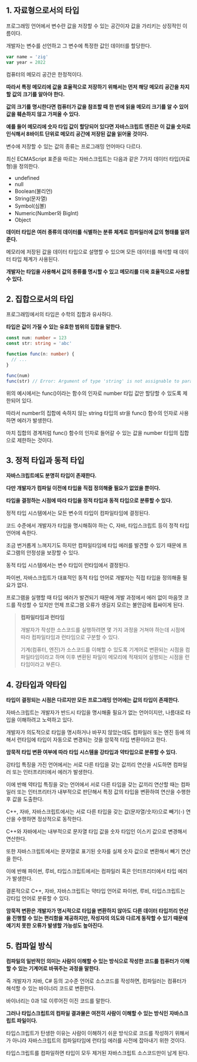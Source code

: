 ## 1. 자료형으로서의 타입

프로그래밍 언어에서 변수란 값을 저장할 수 있는 공간이자 값을 가리키는 상징적인 이름이다.

개발자는 변수를 선언하고 그 변수에 특정한 값인 데이터를 할당한다.

```typescript
var name = 'zig'
var year = 2022
```

컴퓨터의 메모리 공간은 한정적이다.

**따라서 특정 메모리에 값을 효율적으로 저장하기 위해서는 먼저 해당 메모리 공간을 차지할 값의 크기를 알아야 한다.**

**값의 크기를 명시한다면 컴퓨터가 값을 참조할 때 한 번에 읽을 메모리 크기를 알 수 있어 값을 훼손하지 않고 가져올 수 있다.**

**예를 들어 메모리에 숫자 타입 값이 할당되어 있다면 자바스크립트 엔진은 이 값을 숫자로 인식해서 8바이트 단위로 메모리 공간에 저장된 값을 읽어올 것이다.**

변수에 저장할 수 있는 값의 종류는 프로그래밍 언어마다 다르다.

최신 ECMAScript 표준을 따르는 자바스크립트는 다음과 같은 7가지 데이터 타입(자료형)을 정의한다.

- undefined
- null
- Boolean(불리언)
- String(문자열)
- Symbol(심볼)
- Numeric(Number와 BigInt)
- Object

**데이터 타입은 여러 종류의 데이터를 식별하는 분류 체계로 컴파일러에 값의 형태를 알려준다.**

메모리에 저장된 값을 데이터 타입으로 설명할 수 있으며 모든 데이터를 해석할 때 데이터 타입 체계가 사용된다.

**개발자는 타입을 사용해서 값의 종류를 명시할 수 있고 메모리를 더욱 효율적으로 사용할 수 있다.**

## 2. 집합으로서의 타입

프로그래밍에서의 타입은 수학의 집합과 유사하다.

**타입은 값이 가질 수 있는 유효한 범위의 집합을 말한다.**

```typescript
const num: number = 123
const str: string = 'abc'

function func(n: number) {
  // ...
}

func(num)
func(str) // Error: Argument of type 'string' is not assignable to parameter of type 'number'.
```

위의 예시에서는 func()이라는 함수의 인자로 number 타입 값만 할당할 수 있도록 제한되어 있다.

따라서 number의 집합에 속하지 않는 string 타입의 str을 func() 함수의 인자로 사용하면 에러가 발생한다.

마치 집합의 경계처럼 func() 함수의 인자로 들어갈 수 있는 값을 number 타입의 집합으로 제한하는 것이다.

## 3. 정적 타입과 동적 타입

**자바스크립트에도 분명히 타입이 존재한다.**

**다만 개발자가 컴파일 이전에 타입을 직접 정의해줄 필요가 없었을 뿐이다.**

**타입을 결정하는 시점에 따라 타입을 정적 타입과 동적 타입으로 분류할 수 있다.**

정적 타입 시스템에서는 모든 변수의 타입이 컴파일타임에 결정된다.

코드 수준에서 개발자가 타입을 명시해줘야 하는 C, 자바, 타입스크립트 등이 정적 타입 언어에 속한다.

조금 번거롭게 느껴지기도 하지만 컴파일타임에 타입 에러를 발견할 수 있기 때문에 프로그램의 안정성을 보장할 수 있다.

동적 타입 시스템에서는 변수 타입이 런타임에서 결정된다.

파이썬, 자바스크립트가 대표적인 동적 타입 언어로 개발자는 직접 타입을 정의해줄 필요가 없다.

프로그램을 실행할 때 타입 에러가 발견되기 때문에 개발 과정에서 에러 없이 마음껏 코드를 작성할 수 있지만 언제 프로그램 오류가 생길지 모르는 불안감에 휩싸이게 된다.

> **컴파일타임과 런타임**
>
> 개발자가 작성한 소스코드를 실행하려면 몇 가지 과정을 거쳐야 하는데 시점에 따라 컴파일타임과 런타임으로 구분할 수 있다.
>
> 기계(컴퓨터, 엔진)가 소스코드를 이해할 수 있도록 기계어로 변환되는 시점을 컴파일타임이라고 하며 이후 변환된 파일이 메모리에 적재되어 실행되는 시점을 런타임이라고 부른다.

## 4. 강타입과 약타입

**타입이 결정되는 시점은 다르지만 모든 프로그래밍 언어에는 값의 타입이 존재한다.**

자바스크립트는 개발자가 반드시 타입을 명시해줄 필요가 없는 언어이지만, 나름대로 타입을 이해하려고 노력하고 있다.

개발자가 의도적으로 타입을 명시하거나 바꾸지 않았는데도 컴파일러 또는 엔진 등에 의해서 런타임에 타입이 자동으로 변경되는 것을 암묵적 타입 변환이라고 한다.

**암묵적 타입 변환 여부에 따라 타입 시스템을 강타입과 약타입으로 분류할 수 있다.**

강타입 특징을 가진 언어에서는 서로 다른 타입을 갖는 값끼리 연산을 시도하면 컴파일러 또는 인터프리터에서 에러가 발생한다.

이에 반해 약타입 특징을 갖는 언어에서 서로 다른 타입을 갖는 값끼리 연산할 때는 컴파일러 또는 인터프리터가 내부적으로 판단해서 특정 값의 타입을 변환하여 연산을 수행한 후 값을 도출한다.

C++, 자바, 자바스크립트에서는 서로 다른 타입을 갖는 값(문자열/숫자)으로 빼기(-) 연산을 수행하면 정상적으로 동작한다.

C++와 자바에서는 내부적으로 문자열 타입 값을 숫자 타입인 이스키 값으로 변경해서 연산한다.

또한 자바스크립트에서는 문자열로 표기된 숫자를 실제 숫자 값으로 변환해서 빼기 연산을 한다.

이에 반해 파이썬, 루비, 타입스크립트에서는 컴파일러 혹은 인터프리터에서 타입 에러가 발생한다.

결론적으로 C++, 자바, 자바스크립트는 약타입 언어로 파이썬, 루비, 타입스크립트는 강타입 언어로 분류할 수 있다.

**암묵적 변환은 개발자가 명시적으로 타입을 변환하지 않아도 다른 데이터 타입끼리 연산을 진행할 수 있는 편리함을 제공하지만, 작성자의 의도와 다르게 동작할 수 있기 때문에 예기치 못한 오류가 발생할 가능성도 높아진다.**

## 5. 컴파일 방식

**컴파일의 일반적인 의미는 사람이 이해할 수 있는 방식으로 작성한 코드를 컴퓨터가 이해할 수 있는 기계어로 바꿔주는 과정을 말한다.**

즉 개발자가 자바, C# 등의 고수준 언어로 소스코드를 작성하면, 컴파일러는 컴퓨터가 해석할 수 있는 바이너리 코드로 변환한다.

바이너리는 0과 1로 이루어진 이진 코드를 말한다.

**그러나 타입스크립트의 컴파일 결과물은 여전히 사람이 이해할 수 있는 방식인 자바스크립트 파일이다.**

타입스크립트가 탄생한 이유는 사람이 이해하기 쉬운 방식으로 코드를 작성하기 위해서가 아니라 자바스크립트의 컴파일타임에 런타임 에러를 사전에 잡아내기 위한 것이다.

타입스크립트를 컴파일하면 타입이 모두 제거된 자바스크립트 소스코드만이 남게 된다.
